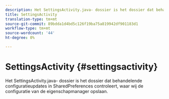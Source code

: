 ```yaml
---
description: Het SettingsActivity.java- dossier is het dossier dat behandelende configuratieupdates in SharedPreferences controleert, waar wij de configuratie van de eigenschapmanager opslaan.
title: SettingsActivity
translation-type: tm+mt
source-git-commit: 89bdda1d4bd5c126f19ba75a819942df901183d1
workflow-type: tm+mt
source-wordcount: '44'
ht-degree: 0%

---
```



# SettingsActivity {#settingsactivity}

Het SettingsActivity.java- dossier is het dossier dat behandelende configuratieupdates in SharedPreferences controleert, waar wij de configuratie van de eigenschapmanager opslaan.